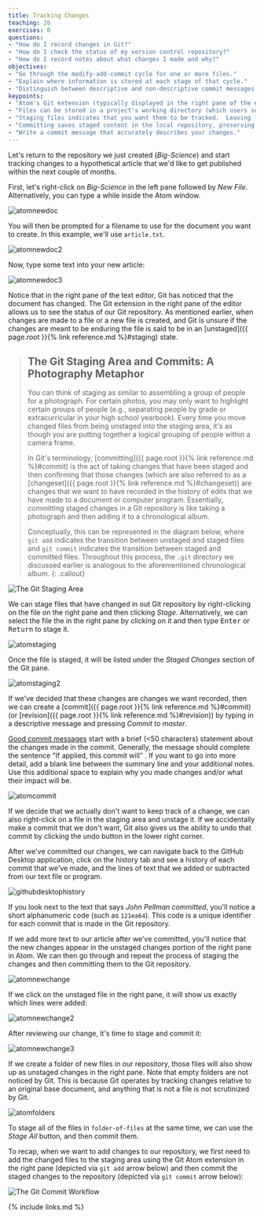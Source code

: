 ```yaml
---
title: Tracking Changes
teaching: 20
exercises: 0
questions:
- "How do I record changes in Git?"
- "How do I check the status of my version control repository?"
- "How do I record notes about what changes I made and why?"
objectives:
- "Go through the modify-add-commit cycle for one or more files."
- "Explain where information is stored at each stage of that cycle."
- "Distinguish between descriptive and non-descriptive commit messages."
keypoints:
- "Atom's Git extension (typically displayed in the right pane of the editor) shows the status of a repository."
- "Files can be stored in a project's working directory (which users see), the staging area (where the next commit is being built up) and the local repository (where commits are permanently recorded)."
- "Staging files indicates that you want them to be tracked.  Leaving files unstaged allows you to not track changes you don't care about"
- "Committing saves staged content in the local repository, preserving the state of your project at a particular point in time.  This is similar to taking a photograph."
- "Write a commit message that accurately describes your changes."
---
```


Let's return to the repository we just created (*Big-Science*) and start tracking changes to a hypothetical article that we'd like to get published within the next couple of months.

First, let's right-click on *Big-Science* in the left pane followed by *New File*.  Alternatively, you can type <kbd>a</kbd> while inside the Atom window.

![atomnewdoc](../fig/atom-new-doc.png)

You will then be prompted for a filename to use for the document you want to create.  In this example, we'll use `article.txt`.

![atomnewdoc2](../fig/atom-new-doc-2.png)

Now, type some text into your new article:

![atomnewdoc3](../fig/atom-new-doc-3.png)

Notice that in the right pane of the text editor, Git has noticed that the document has changed.  The Git extension in the right pane of the editor allows us to see the status of our Git repository.  As mentioned earlier, when changes are made to a file or a new file is created, and Git is unsure if the changes are meant to be enduring the file is said to be in an [unstaged]({{ page.root }}{% link reference.md %}#staging) state.

> ## The Git Staging Area and Commits: A Photography Metaphor
>
> You can think of staging as similar to assembling a group of people
> for a photograph.  For certain photos, you may only want to highlight certain
> groups of people (e.g., separating people by grade or extracurricular in your
> high school yearbook).  Every time you move changed files from being unstaged
> into the staging area, it's as though you are putting together a logical grouping
> of people within a camera frame.
>
> In Git's terminology, [committing]({{ page.root }}{% link reference.md %}#commit) is the act
> of taking changes that have been staged and then confirming that those changes (which are
> also referred to as a [changeset]({{ page.root }}{% link reference.md %}#changeset)) are
> changes that we want to have recorded in the history of edits that we have made to a document
> or computer program.  Essentially, committing staged changes in a Git repository is
> like taking a photograph and then adding it to a chronological album.
>
> Conceptually, this can be represented in the diagram below, where `git add` indicates
> the transition between unstaged and staged files and `git commit` indicates the transition
> between staged and committed files.  Throughout this process, the `.git` directory
> we discussed earlier is analogous to the aforementioned chronological album.
{: .callout}

![The Git Staging Area](../fig/git-staging-area.svg)

We can stage files that have changed in out Git repository by right-clicking on the file on the right pane and then clicking *Stage*.  Alternatively, we can select the file the in the right pane by clicking on it and then type <kbd>Enter</kbd> or <kbd>Return</kbd> to stage it.

![atomstaging](../fig/atom-staging.png)

Once the file is staged, it will be listed under the *Staged Changes* section of the Git pane.

![atomstaging2](../fig/atom-staging-2.png)

If we've decided that these changes are changes we want recorded, then we can create a [commit]({{ page.root }}{% link reference.md %}#commit)
(or [revision]({{ page.root }}{% link reference.md %}#revision)) by typing in a descriptive message and
pressing *Commit to master*.

[Good commit messages][commit-messages] start with a brief (<50 characters) statement about the
changes made in the commit. Generally, the message should complete the sentence "If applied, this commit will" <commit message here>.
If you want to go into more detail, add a blank line between the summary line and your additional notes. Use this additional space to explain why you made changes and/or what their impact will be.

![atomcommit](../fig/atom-commit.png)

If we decide that we actually don't want to keep track of a change, we can also right-click on a file in the staging area and unstage it.  If we accidentally make a commit that we don't want, Git also gives us the ability
to undo that commit by clicking the undo button in the lower right corner.

After we've committed our changes, we can navigate back to the GitHub Desktop application,
click on the history tab and see a history of each commit that we've made, and the lines of
text that we added or subtracted from our text file or program.

![githubdesktophistory](../fig/github-desktop-history.png)

If you look next to the text that says *John Pellman committed*, you'll notice a short alphanumeric code (such as `121ea64`).  This code is a unique identifier for each commit that is made in the Git repository.

If we add more text to our article after we've committed, you'll notice that the new changes appear in the unstaged changes portion of the right pane in Atom.  We can then go through and repeat the process of staging the changes and then committing them to the Git repository.  

![atomnewchange](../fig/atom-new-change.png)

If we click on the unstaged file in the right pane, it will show us exactly which lines were added:

![atomnewchange2](../fig/atom-new-change-2.png)

After reviewing our change, it's time to stage and commit it:

![atomnewchange3](../fig/atom-new-change-3.png)

If we create a folder of new files in our repository, those files will also show up as unstaged changes
in the right pane.  Note that empty folders are not noticed by Git.  This is because Git operates
by tracking changes relative to an original base document, and anything that is not a file
is not scrutinized by Git.

![atomfolders](../fig/atom-folders.png)

To stage all of the files in `folder-of-files` at the same time, we can use the *Stage All* button, and then commit them.

To recap, when we want to add changes to our repository,
we first need to add the changed files to the staging area using the Git Atom extension in the right pane
(depicted via `git add` arrow below) and then commit the staged changes to the
repository (depicted via `git commit` arrow below):

![The Git Commit Workflow](../fig/git-committing.svg)

[commit-messages]: https://chris.beams.io/posts/git-commit/

{% include links.md %}
